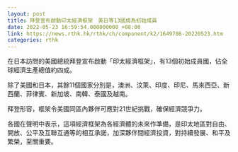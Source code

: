 ```yaml
---
layout: post
title: 拜登宣布啟動印太經濟框架　美日等13國成為初始成員
date: 2022-05-23 16:59:54.000000000 +08:00
link: https://news.rthk.hk/rthk/ch/component/k2/1649786-20220523.htm
categories: rthk
---
```


在日本訪問的美國總統拜登宣布啟動「印太經濟框架」，有13個初始成員國，佔全球經濟生產總值約四成。

除了美國和日本，其餘11個國家分別是，澳洲、汶萊、印度、印尼、馬來西亞、新西蘭、菲律賓、新加坡、南韓、泰國及越南。

拜登形容，框架令美國同區內夥伴可應對21世紀挑戰，確保經濟競爭力。

各國在聲明中表示，這項經濟框架為各經濟體的未來作準備，是印太地區對自由、開放、公平及互聯互通等的相互承諾，加深夥伴間經濟投資，對持續發展、和平及繁榮，至關重要。
